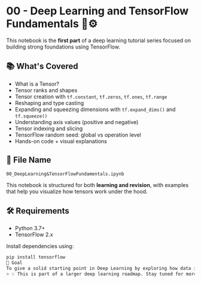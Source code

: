 # 00 - Deep Learning and TensorFlow Fundamentals 🧠⚙️

This notebook is the **first part** of a deep learning tutorial series focused on building strong foundations using TensorFlow.

## 📚 What's Covered

- What is a Tensor?
- Tensor ranks and shapes
- Tensor creation with `tf.constant`, `tf.zeros`, `tf.ones`, `tf.range`
- Reshaping and type casting
- Expanding and squeezing dimensions with `tf.expand_dims()` and `tf.squeeze()`
- Understanding axis values (positive and negative)
- Tensor indexing and slicing
- TensorFlow random seed: global vs operation level
- Hands-on code + visual explanations

## 📌 File Name
`00_DeepLearning&TensorFlowFundamentals.ipynb`

This notebook is structured for both **learning and revision**, with examples that help you visualize how tensors work under the hood.

## 🛠 Requirements

- Python 3.7+
- TensorFlow 2.x

Install dependencies using:

```bash
pip install tensorflow
🎯 Goal
To give a solid starting point in Deep Learning by exploring how data is represented and manipulated in TensorFlow.
> 💡 This is part of a larger deep learning roadmap. Stay tuned for more notebooks covering model building, loss functions, optimizers, and real projects!
